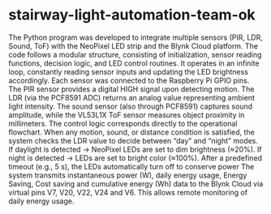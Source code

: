 # stairway-light-automation-team-ok
The Python program was developed to integrate multiple sensors (PIR, LDR, Sound, ToF) with the NeoPixel LED strip and the Blynk Cloud platform.
The code follows a modular structure, consisting of initialization, sensor reading functions, decision logic, and LED control routines. It operates in an infinite loop, constantly reading sensor inputs and updating the LED brightness accordingly.
Each sensor was connected to the Raspberry Pi GPIO pins. The PIR sensor provides a digital HIGH signal upon detecting motion. The LDR (via the PCF8591 ADC) returns an analog value representing ambient light intensity. The sound sensor (also through PCF8591) captures sound amplitude, while the VL53L1X ToF sensor measures object proximity in millimeters. 
The control logic corresponds directly to the operational flowchart. When any motion, sound, or distance condition is satisfied, the system checks the LDR value to decide between “day” and “night” modes. 
If daylight is detected → NeoPixel LEDs are set to dim brightness (≈20%). 
If night is detected → LEDs are set to bright color (≈100%). 
After a predefined timeout (e.g., 5 s), the LEDs automatically turn off to conserve power 
The system transmits instantaneous power (W), daily energy usage, Energy Saving, Cost saving and cumulative energy (Wh) data to the Blynk Cloud via virtual pins V7, V20, V22, V24 and V6. This allows remote monitoring of daily energy usage.
